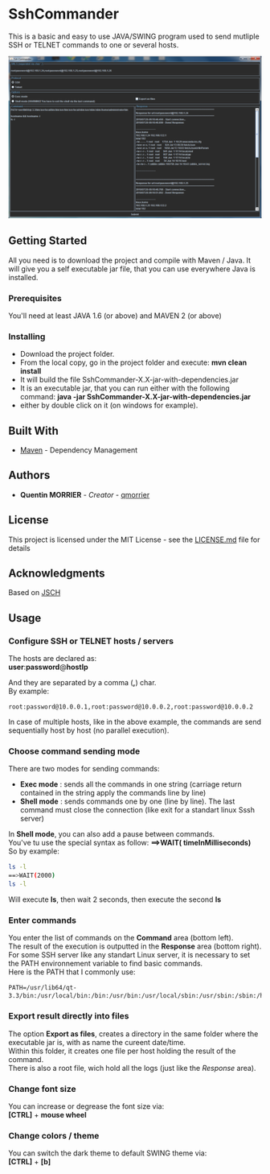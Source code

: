 
# SshCommander

This is a basic and easy to use JAVA/SWING program used to send mutliple SSH or TELNET commands to one or several hosts.  

![Preview1](./HMI_SshCommander.png)

## Getting Started

All you need is to download the project and compile with Maven / Java.
It will give you a self executable jar file, that you can use everywhere Java is installed.

### Prerequisites

You'll need at least JAVA 1.6 (or above) and MAVEN 2 (or above)

### Installing

* Download the project folder.
* From the local copy, go in the project folder and execute:
**mvn clean install**
* It will build the file SshCommander-X.X-jar-with-dependencies.jar
* It is an executable jar, that you can run either with the following command:
**java -jar SshCommander-X.X-jar-with-dependencies.jar**
* either by double click on it (on windows for example).


## Built With

* [Maven](https://maven.apache.org/) - Dependency Management


## Authors

* **Quentin MORRIER** - *Creator* - [qmorrier](https://github.com/qmorrier)


## License

This project is licensed under the MIT License - see the [LICENSE.md](LICENSE.md) file for details

## Acknowledgments

Based on [JSCH](http://www.jcraft.com/jsch/)


## Usage

### Configure SSH or TELNET hosts / servers
The hosts are declared as:  
**user**:**password**@**hostIp**

And they are separated by a comma (**,**) char.  
By example:  
```
root:password@10.0.0.1,root:password@10.0.0.2,root:password@10.0.0.2  
```
In case of multiple hosts, like in the above example, the commands are send sequentially host by host (no parallel execution).

### Choose command sending mode
There are two modes for sending commands:

* **Exec mode** : sends all the commands in one string (carriage return contained in the string apply the commands line by line)
* **Shell mode** : sends commands one by one (line by line). The last command must close the connection (like exit for a standart linux Sssh server)

In **Shell mode**, you can also add a pause between commands.  
You've tu use the special syntax as follow:
**==>WAIT( timeInMilliseconds)**  
So by example:
```bash
ls -l
==>WAIT(2000)
ls -l
```
Will execute **ls**, then wait 2 seconds, then execute the second **ls**

### Enter commands
You enter the list of commands on the **Command** area (bottom left).  
The result of the execution is outputted in the **Response** area (bottom right).  
For some SSH server like any standart Linux server, it is necessary to set the PATH environnement variable to find basic commands.  
Here is the PATH that I commonly use:
```
PATH=/usr/lib64/qt-3.3/bin:/usr/local/bin:/bin:/usr/bin:/usr/local/sbin:/usr/sbin:/sbin:/home/administrator/bin
```

### Export result directly into files
The option **Export as files**, creates a directory in the same folder where the executable jar is, with as name the cureent date/time.  
Within this folder, it creates one file per host holding the result of the command.  
There is also a root file, wich hold all the logs (just like the *Response* area).  

### Change font size
You can increase or degrease the font size via:  
**[CTRL]** + **mouse wheel**

### Change colors / theme
You can switch the dark theme to default SWING theme via:  
**[CTRL]** + **[b]**



